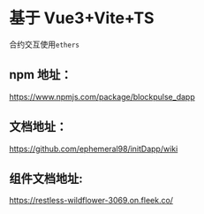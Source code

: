 # 基于 Vue3+Vite+TS

合约交互使用`ethers`

## npm 地址：

https://www.npmjs.com/package/blockpulse_dapp

## 文档地址：

https://github.com/ephemeral98/initDapp/wiki


## 组件文档地址:

https://restless-wildflower-3069.on.fleek.co/
